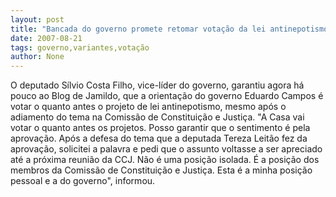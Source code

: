 ```yaml
---
layout: post
title: "Bancada do governo promete retomar votação da lei antinepotismo o quanto antes"
date: 2007-08-21
tags: governo,variantes,votação
author: None
---
```


O deputado S&iacute;lvio Costa Filho, vice-l&iacute;der do governo, garantiu agora h&aacute; pouco ao Blog de Jamildo, que a orienta&ccedil;&atilde;o do governo Eduardo Campos &eacute; votar o quanto antes o projeto de lei antinepotismo, mesmo ap&oacute;s o adiamento do tema na Comiss&atilde;o de Constitui&ccedil;&atilde;o e Justi&ccedil;a.
&quot;A Casa vai votar o quanto antes os projetos. Posso garantir que o sentimento &eacute; pela aprova&ccedil;&atilde;o. Ap&oacute;s a defesa do tema que a deputada Tereza Leit&atilde;o fez da aprova&ccedil;&atilde;o, solicitei a palavra e pedi que o assunto voltasse a ser apreciado at&eacute; a pr&oacute;xima reuni&atilde;o da CCJ. N&atilde;o &eacute; uma posi&ccedil;&atilde;o isolada. &Eacute; a posi&ccedil;&atilde;o dos membros da Comiss&atilde;o de Constitui&ccedil;&atilde;o e Justi&ccedil;a. Esta &eacute; a minha posi&ccedil;&atilde;o pessoal e a do governo&quot;, informou.
 